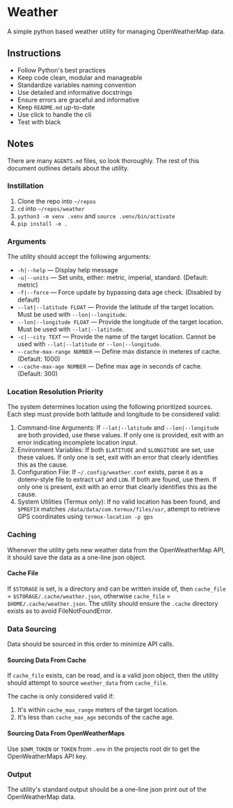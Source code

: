 # Weather

A simple python based weather utility for managing OpenWeatherMap data.

## Instructions

- Follow Python's best practices
- Keep code clean, modular and manageable
- Standardize variables naming convention
- Use detailed and informative docstrings
- Ensure errors are graceful and informative
- Keep `README.md` up-to-date
- Use click to handle the cli
- Test with black

## Notes

There are many `AGENTS.md` files, so look thoroughly.
The rest of this document outlines details about the utility.

### Instillation

1. Clone the repo into `~/repos`
2. `cd` into `~/repos/weather`
3. `python3 -m venv .venv` and `source .venv/bin/activate`
4. `pip install -e .`

### Arguments

The utility should accept the following arguments:

- `-h|--help` — Display help message
- `-u|--units` — Set units, either: metric, imperial, standard. (Default: metric)
- `-f|--force` — Force update by bypassing data age check. (Disabled by default)
- `--lat|--latitude FLOAT` — Provide the latitude of the target location. Must be used with `--lon|--longitude`.
- `--lon|--longitude FLOAT` — Provide the longitude of the target location. Must be used with `--lat|--latitude`.
- `-c|--city TEXT` — Provide the name of the target location. Cannot be used with `--lat|--latitude` or `--lon|--longitude`.
- `--cache-max-range NUMBER` — Define max distance in meteres of cache. (Default: 1000)
- `--cache-max-age NUMBER` — Define max age in seconds of cache. (Default: 300)

### Location Resolution Priority

The system determines location using the following prioritized sources. Each step must provide both latitude and longitude to be considered valid:

1. Command-line Arguments: If `--lat|--latitude` and `--lon|--longitude` are both provided, use these values. If only one is provided, exit with an error indicating incomplete location input.
2. Environment Variables: If both `$LATITUDE` and `$LONGITUDE` are set, use these values. If only one is set, exit with an error that clearly identifies this as the cause.
3. Configuration File: If `~/.config/weather.conf` exists, parse it as a dotenv-style file to extract `LAT` and `LON`. If both are found, use them. If only one is present, exit with an error that clearly identifies this as the cause.
4. System Utilities (Termux only): If no valid location has been found, and `$PREFIX` matches `/data/data/com.termux/files/usr`, attempt to retrieve GPS coordinates using `termux-location -p gps`

### Caching

Whenever the utility gets new weather data from the OpenWeatherMap API, it should save the data as a one-line json object.

#### Cache File

If `$STORAGE` is set, is a directory and can be written inside of, then `cache_file` = `$STORAGE/.cache/weather.json`, otherwise `cache_file` = `$HOME/.cache/weather.json`.
The utility should ensure the `.cache` directory exists as to avoid FileNotFoundError.

### Data Sourcing

Data should be sourced in this order to minimize API calls.

#### Sourcing Data From Cache

If `cache_file` exists, can be read, and is a valid json object, then the utility should attempt to source `weather_data` from `cache_file`.

The cache is only considered valid if:

1. It's within `cache_max_range` meters of the target location.
2. It's less than `cache_max_age` seconds of the cache age.

#### Sourcing Data From OpenWeatherMaps

Use `$OWM_TOKEN` or `TOKEN` from `.env` in the projects root dir to get the OpenWeatherMaps API key.

### Output

The utility's standard output should be a one-line json print out of the OpenWeatherMap data.

